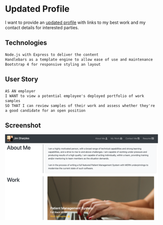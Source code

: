# Updated Profile

I want to provide an [updated profile](https://week-09-homework.herokuapp.com/) with links to my best work and my contact details for interested parties.

## Technologies
```
Node.js with Express to deliver the content
Handlebars as a template engine to allow ease of use and maintenance
Bootstrap 4 for responsive styling an layout
```

## User Story

```
AS AN employer
I WANT to view a potential employee's deployed portfolio of work samples
SO THAT I can review samples of their work and assess whether they're a good candidate for an open position
```

## Screenshot
![screenshot](backend/public/img/screenshot.png)